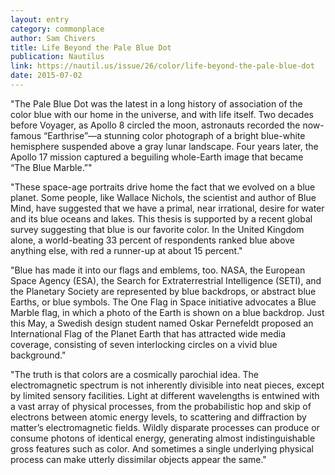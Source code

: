 ```yaml
---
layout: entry
category: commonplace
author: Sam Chivers
title: Life Beyond the Pale Blue Dot
publication: Nautilus
link: https://nautil.us/issue/26/color/life-beyond-the-pale-blue-dot
date: 2015-07-02
---
```


"The Pale Blue Dot was the latest in a long history of association of the color blue with our home in the universe, and with life itself. Two decades before Voyager, as Apollo 8 circled the moon, astronauts recorded the now-famous “Earthrise”—a stunning color photograph of a bright blue-white hemisphere suspended above a gray lunar landscape. Four years later, the Apollo 17 mission captured a beguiling whole-Earth image that became “The Blue Marble.”"
 
"These space-age portraits drive home the fact that we evolved on a blue planet. Some people, like Wallace Nichols, the scientist and author of Blue Mind, have suggested that we have a primal, near irrational, desire for water and its blue oceans and lakes. This thesis is supported by a recent global survey suggesting that blue is our favorite color. In the United Kingdom alone, a world-beating 33 percent of respondents ranked blue above anything else, with red a runner-up at about 15 percent."

"Blue has made it into our flags and emblems, too. NASA, the European Space Agency (ESA), the Search for Extraterrestrial Intelligence (SETI), and the Planetary Society are represented by blue backdrops, or abstract blue Earths, or blue symbols. The One Flag in Space initiative advocates a Blue Marble flag, in which a photo of the Earth is shown on a blue backdrop. Just this May, a Swedish design student named Oskar Pernefeldt proposed an International Flag of the Planet Earth that has attracted wide media coverage, consisting of seven interlocking circles on a vivid blue background."

"The truth is that colors are a cosmically parochial idea. The electromagnetic spectrum is not inherently divisible into neat pieces, except by limited sensory facilities. Light at different wavelengths is entwined with a vast array of physical processes, from the probabilistic hop and skip of electrons between atomic energy levels, to scattering and diffraction by matter’s electromagnetic fields. Wildly disparate processes can produce or consume photons of identical energy, generating almost indistinguishable gross features such as color. And sometimes a single underlying physical process can make utterly dissimilar objects appear the same."
